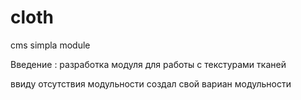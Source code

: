 cloth
=====

cms simpla module

Введение :
разработка модуля для работы с текстурами тканей

ввиду отсутствия модульности создал свой вариан модульности
